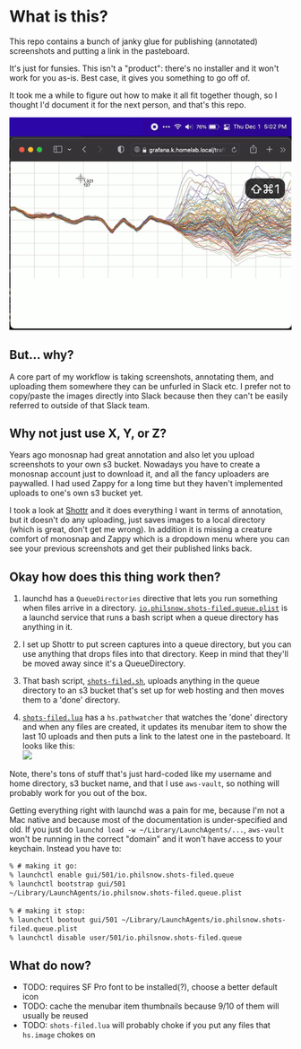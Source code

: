 # What is this?

This repo contains a bunch of janky glue for publishing (annotated) screenshots and putting a link in the pasteboard.

It's just for funsies.  This isn't a "product": there's no installer and it won't work for you as-is.  Best case, it gives you something to go off of.

It took me a while to figure out how to make it all fit together though, so I thought I'd document it for the next person, and that's this repo.

![screencast](shots-filed.gif)

## But... why?

A core part of my workflow is taking screenshots, annotating them, and uploading them somewhere they can be unfurled in Slack etc.  I prefer not to copy/paste the images directly into Slack because then they can't be easily referred to outside of that Slack team.

## Why not just use X, Y, or Z?

Years ago monosnap had great annotation and also let you upload screenshots to your own s3 bucket.  Nowadays you have to create a monosnap account just to download it, and all the fancy uploaders are paywalled.  I had used Zappy for a long time but they haven't implemented uploads to one's own s3 bucket yet.

I took a look at [Shottr](https://shottr.cc/) and it does everything I want in terms of annotation, but it doesn't do any uploading, just saves images to a local directory (which is great, don't get me wrong).  In addition it is missing a creature comfort of monosnap and Zappy which is a dropdown menu where you can see your previous screenshots and get their published links back.

## Okay how does this thing work then?

1. launchd has a `QueueDirectories` directive that lets you run something when files arrive in a directory.  [`io.philsnow.shots-filed.queue.plist`](io.philsnow.shots-filed.queue.plist) is a launchd service that runs a bash script when a queue directory has anything in it.

1. I set up Shottr to put screen captures into a queue directory, but you can use anything that drops files into that directory.  Keep in mind that they'll be moved away since it's a QueueDirectory.

1. That bash script, [`shots-filed.sh`](shots-filed.sh), uploads anything in the queue directory to an s3 bucket that's set up for web hosting and then moves them to a 'done' directory.

1. [`shots-filed.lua`](shots-filed.lua) has a `hs.pathwatcher` that watches the 'done' directory and when any files are created, it updates its menubar item to show the last 10 uploads and then puts a link to the latest one in the pasteboard.  It looks like this: <br><img src="https://snap.philsnow.io/2022-11-30T20-32-19.wn21f8pnm10u9l56qx8p.png" height="350" />

Note, there's tons of stuff that's just hard-coded like my username and home directory, s3 bucket name, and that I use `aws-vault`, so nothing will probably work for you out of the box.

Getting everything right with launchd was a pain for me, because I'm not a Mac native and because most of the documentation is under-specified and old.  If you just do `launchd load -w ~/Library/LaunchAgents/...`, `aws-vault` won't be running in the correct "domain" and it won't have access to your keychain.  Instead you have to:

```
% # making it go:
% launchctl enable gui/501/io.philsnow.shots-filed.queue
% launchctl bootstrap gui/501 ~/Library/LaunchAgents/io.philsnow.shots-filed.queue.plist

% # making it stop:
% launchctl bootout gui/501 ~/Library/LaunchAgents/io.philsnow.shots-filed.queue.plist
% launchctl disable user/501/io.philsnow.shots-filed.queue
```

## What do now?

- TODO: requires SF Pro font to be installed(?), choose a better default icon
- TODO: cache the menubar item thumbnails because 9/10 of them will usually be reused
- TODO: `shots-filed.lua` will probably choke if you put any files that `hs.image` chokes on
